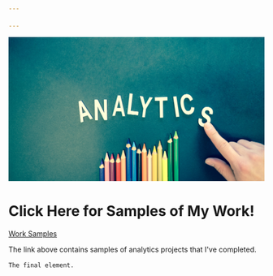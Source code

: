 ```yaml
---

---
```


![Analytics](images/pexels-timur-saglambilek-185576.jpg)

# Click Here for Samples of My Work!

[Work Samples](samples/index.md)

The link above contains samples of analytics projects that I've completed.



```
The final element.
```
